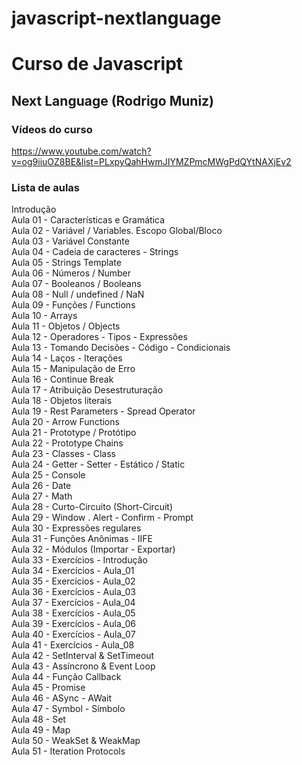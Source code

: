 # javascript-nextlanguage

# Curso de Javascript
## Next Language (Rodrigo Muniz)

### Vídeos do curso

<https://www.youtube.com/watch?v=og9iiuOZ8BE&list=PLxpyQahHwmJIYMZPmcMWgPdQYtNAXjEv2>

### Lista de aulas

Introdução  
Aula 01 - Características e Gramática  
Aula 02 - Variável / Variables. Escopo Global/Bloco  
Aula 03 - Variável Constante  
Aula 04 - Cadeia de caracteres - Strings  
Aula 05 - Strings Template  
Aula 06 - Números / Number  
Aula 07 - Booleanos / Booleans  
Aula 08 - Null / undefined / NaN  
Aula 09 - Funções / Functions  
Aula 10 - Arrays  
Aula 11 - Objetos / Objects  
Aula 12 - Operadores - Tipos - Expressões  
Aula 13 - Tomando Decisões - Código - Condicionais  
Aula 14 - Laços - Iterações  
Aula 15 - Manipulação de Erro  
Aula 16 - Continue Break  
Aula 17 - Atribuição Desestruturação  
Aula 18 - Objetos literais  
Aula 19 - Rest Parameters - Spread Operator  
Aula 20 - Arrow Functions  
Aula 21 - Prototype / Protótipo  
Aula 22 - Prototype Chains  
Aula 23 - Classes - Class  
Aula 24 - Getter - Setter - Estático / Static  
Aula 25 - Console  
Aula 26 - Date  
Aula 27 - Math  
Aula 28 - Curto-Circuito (Short-Circuit)  
Aula 29 - Window . Alert - Confirm - Prompt  
Aula 30 - Expressões regulares  
Aula 31 - Funções Anônimas - IIFE  
Aula 32 - Módulos (Importar - Exportar)  
Aula 33 - Exercícios - Introdução  
Aula 34 - Exercícios - Aula_01  
Aula 35 - Exercícios - Aula_02  
Aula 36 - Exercícios - Aula_03  
Aula 37 - Exercícios - Aula_04  
Aula 38 - Exercícios - Aula_05  
Aula 39 - Exercícios - Aula_06  
Aula 40 - Exercícios - Aula_07  
Aula 41 - Exercícios - Aula_08  
Aula 42 - SetInterval & SetTimeout  
Aula 43 - Assíncrono & Event Loop  
Aula 44 - Função Callback  
Aula 45 - Promise  
Aula 46 - ASync - AWait  
Aula 47 - Symbol - Símbolo  
Aula 48 - Set  
Aula 49 - Map  
Aula 50 - WeakSet & WeakMap   
Aula 51 - Iteration Protocols    
